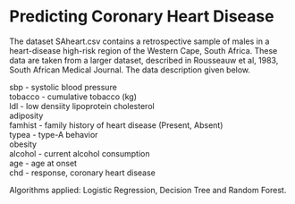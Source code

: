 # Predicting Coronary Heart Disease
<p> The dataset SAheart.csv contains a retrospective sample of males in a heart-disease high-risk region of the Western Cape, South Africa. These data are taken from a larger dataset, described in   Rousseauw et al, 1983, South African Medical Journal. The data description given below. </p>

sbp - systolic blood pressure </br>
tobacco	- cumulative tobacco (kg) </br>
ldl - low densiity lipoprotein cholesterol </br>
adiposity </br>
famhist - family history of heart disease (Present, Absent) </br>
typea - type-A behavior </br>
obesity </br>
alcohol - current alcohol consumption </br>
age - age at onset </br>
chd - response, coronary heart disease </br>

Algorithms applied: Logistic Regression, Decision Tree and Random Forest.
